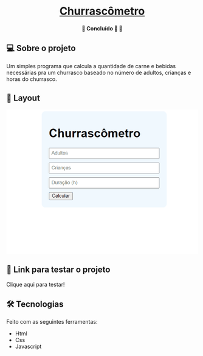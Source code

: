 

<h1 align="center">
      <a href="#" alt="Página de Captura"> Churrascômetro </a>
</h1>

</p>

<h4 align="center">
	🚧   Concluído 🚀 🚧
</h4>

## 💻 Sobre o projeto

Um simples programa que calcula a quantidade de carne e bebidas necessárias pra um churrasco baseado no número de adultos, crianças e horas do churrasco.

## 🎨 Layout

<p align="center" style="display: flex; align-items: flex-start; justify-content: center;">
  <img alt="gifChurrascometro" src="./Assets/Animação.gif">
</p>

## 🚀 Link para testar o projeto

Clique aqui para testar!
</a>

## 🛠 Tecnologias

Feito com as seguintes ferramentas:

-   Html
-   Css
-   Javascript
